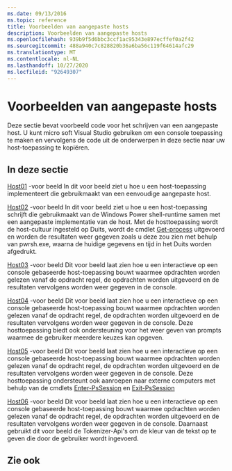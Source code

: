```yaml
---
ms.date: 09/13/2016
ms.topic: reference
title: Voorbeelden van aangepaste hosts
description: Voorbeelden van aangepaste hosts
ms.openlocfilehash: 939b9f5d6bbc3ccf1ac95343e897ecffef0a2f42
ms.sourcegitcommit: 488a940c7c828820b36a6ba56c119f64614afc29
ms.translationtype: MT
ms.contentlocale: nl-NL
ms.lasthandoff: 10/27/2020
ms.locfileid: "92649307"
---
```

# <a name="custom-host-samples"></a>Voorbeelden van aangepaste hosts

Deze sectie bevat voorbeeld code voor het schrijven van een aangepaste host. U kunt micro soft Visual Studio gebruiken om een console toepassing te maken en vervolgens de code uit de onderwerpen in deze sectie naar uw host-toepassing te kopiëren.

## <a name="in-this-section"></a>In deze sectie

 [Host01](./host01-sample.md) -voor beeld In dit voor beeld ziet u hoe u een host-toepassing implementeert die gebruikmaakt van een eenvoudige aangepaste host.

 [Host02](./host02-sample.md) -voor beeld In dit voor beeld ziet u hoe u een host-toepassing schrijft die gebruikmaakt van de Windows Power shell-runtime samen met een aangepaste implementatie van de host. Met de hosttoepassing wordt de host-cultuur ingesteld op Duits, wordt de cmdlet [Get-process](/powershell/module/Microsoft.PowerShell.Management/Get-Process) uitgevoerd en worden de resultaten weer gegeven zoals u deze zou zien met behulp van pwrsh.exe, waarna de huidige gegevens en tijd in het Duits worden afgedrukt.

 [Host03](./host03-sample.md) -voor beeld Dit voor beeld laat zien hoe u een interactieve op een console gebaseerde host-toepassing bouwt waarmee opdrachten worden gelezen vanaf de opdracht regel, de opdrachten worden uitgevoerd en de resultaten vervolgens worden weer gegeven in de console.

 [Host04](./host04-sample.md) -voor beeld Dit voor beeld laat zien hoe u een interactieve op een console gebaseerde host-toepassing bouwt waarmee opdrachten worden gelezen vanaf de opdracht regel, de opdrachten worden uitgevoerd en de resultaten vervolgens worden weer gegeven in de console. Deze hosttoepassing biedt ook ondersteuning voor het weer geven van prompts waarmee de gebruiker meerdere keuzes kan opgeven.

 [Host05](./host05-sample.md) -voor beeld Dit voor beeld laat zien hoe u een interactieve op een console gebaseerde host-toepassing bouwt waarmee opdrachten worden gelezen vanaf de opdracht regel, de opdrachten worden uitgevoerd en de resultaten vervolgens worden weer gegeven in de console. Deze hosttoepassing ondersteunt ook aanroepen naar externe computers met behulp van de cmdlets [Enter-PsSession](/powershell/module/Microsoft.PowerShell.Core/Enter-PSSession) en [Exit-PsSession](/powershell/module/Microsoft.PowerShell.Core/Exit-PSSession)

 [Host06](./host06-sample.md) -voor beeld Dit voor beeld laat zien hoe u een interactieve op een console gebaseerde host-toepassing bouwt waarmee opdrachten worden gelezen vanaf de opdracht regel, de opdrachten worden uitgevoerd en de resultaten vervolgens worden weer gegeven in de console. Daarnaast gebruikt dit voor beeld de Tokenizer-Api's om de kleur van de tekst op te geven die door de gebruiker wordt ingevoerd.

## <a name="see-also"></a>Zie ook
